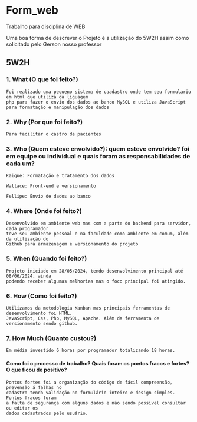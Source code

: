 # Form_web

Trabalho para  disciplina de WEB 

Uma boa forma de descrever o Projeto é a utilização do 5W2H
assim como solicitado pelo Gerson nosso professor

## 5W2H

### 1. What (O que foi feito?)

    Foi realizado uma pequeno sistema de caadastro onde tem seu formulario em html que utiliza da liguagem
    php para fazer o envio dos dados ao banco MySQL e utiliza JavaScript para formatação e manipulação dos dados

### 2. Why (Por que foi feito?)

    Para facilitar o castro de pacientes

### 3. Who (Quem esteve envolvido?): quem esteve envolvido? foi em equipe ou individual e quais foram as responsabilidades de cada um?

    Kaique: Formatação e tratamento dos dados

    Wallace: Front-end e versionamento

    Fellipe: Envio de dados ao banco


### 4. Where (Onde foi feito?)

    Desenvolvido em ambiente web mas com a parte do backend para servidor, cada programador 
    teve seu ambiente pessoal e na faculdade como ambiente em comum, além da utilização do
    Github para armazenagem e versionamento do projeto

### 5. When (Quando foi feito?)

    Projeto iniciado em 28/05/2024, tendo desenvolvimento principal até 08/06/2024, ainda 
    podendo receber algumas melhorias mas o foco principal foi atingido.

### 6. How (Como foi feito?)

    Utilizamos da metodologia Kanban mas principais ferramentas de desenvolvimento foi HTML,
    JavaScript, Css, Php, MySQL, Apache. Além da ferramenta de versionamento sendo github.

### 7. How Much (Quanto custou?)

    Em média investido 6 horas por programador totalizando 18 horas.


####  Como foi o processo de trabalho? Quais foram os pontos fracos e fortes? O que ficou de positivo?

    Pontos fortes foi a organização do código de fácil compreensão, prevensão á falhas no 
    cadastro tendo validação no formulário inteiro e design simples. Pontos fracos foram
    a falta de segurança com alguns dados e não sendo possivel consultar ou editar os 
    dados cadastrados pelo usuário.
